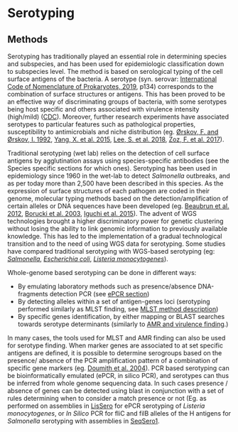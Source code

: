 # Serotyping

## Methods

Serotyping has traditionally played an essential role in determining species and
subspecies, and has been used for epidemiologic classification down to
subspecies level. The method is based on serological typing of the  cell surface
antigens of the bacteria. A serotype (syn. serovar: [International Code of
Nomenclature of Prokaryotes,
2019](https://www.microbiologyresearch.org/content/journal/ijsem/10.1099/ijsem.0.000778),
p134) corresponds to  the combination of surface structures or antigens. This
has been proved to be an effective way of discriminating groups of bacteria,
with some serotypes being host specific and others associated with virulence
intensity (high/mild)
([CDC](https://www.cdc.gov/salmonella/reportspubs/salmonella-atlas/serotyping-importance.html)).
Moreover, further research experiments have associated serotypes to particular
features such as pathological properties, susceptibility to antimicrobials and
niche distribution (eg. [Ørskov, F. and Ørskov, I.
1992](https://cdnsciencepub.com/doi/abs/10.1139/m92-115), [Yang, X. et al.
2015](https://www.ncbi.nlm.nih.gov/pmc/articles/PMC4567320/), [Lee, S. et al.
2018](https://mbio.asm.org/content/9/2/e00396-18.short), [Zoz, F. et al.
2017](https://www.sciencedirect.com/science/article/abs/pii/S0168160517300715)).


Traditional serotyping (wet lab) relies on the detection of cell surface
antigens by agglutination assays using species-specific antibodies (see the
Species specific sections for which ones). Serotyping has been used in
epidemiology since 1960 in the wet-lab to detect _Salmonella_ outbreaks, and as
per today more than 2,500 have been described in this species. As the expression
of surface structures of each pathogen are coded in their genome, molecular
typing methods based on the detection/amplification of certain alleles or DNA
sequences have been developed (eg. [Beaubrun et al.
2012](https://pubmed.ncbi.nlm.nih.gov/22608224/), [Borucki et al.
2003](https://www.ncbi.nlm.nih.gov/pmc/articles/PMC309009/), [Iguchi et al.
2015](https://www.ncbi.nlm.nih.gov/pmc/articles/PMC4508431/)). The advent of WGS
technologies brought a higher discriminatory power for genetic clustering
without losing the ability to link genomic information to previously available
knowledge. This has led to the implementation of a gradual technological
transition and to the need of using WGS data for serotyping. Some studies have
compared traditional serotyping with WGS-based serotyping (eg:
[_Salmonella_](https://www.frontiersin.org/articles/10.3389/fmicb.2019.02554/full),
[_Escherichia
coli_](https://www.frontiersin.org/articles/10.3389/fmicb.2016.00644/full),
[_Listeria
monocytogenes_](https://www.sciencedirect.com/science/article/pii/S0168165616313487)).


Whole-genome based serotyping can be done in different ways:

- By emulating laboratory methods such as presence/absence DNA-fragments
  detection PCR (see [ePCR section](../Pipelines/data_production.md#ePCR-in-silico-PCR))
- By detecting alleles within a set of antigen-genes loci (serotyping performed
  similarly as MLST finding, see [MLST method description](../Typing/MLST.md))
- By specific genes identification, by either mapping or BLAST searches towards
  serotype determinants (similarly to [AMR and virulence
  finding](virulence_amr.db).)       


In many cases, the tools used for MLST and AMR finding can also be used for
serotype finding. When marker genes are associated to at set specific antigens
are defined, it is possible to determine serogroups based on the presence/
absence of the PCR amplification pattern of a combination of specific gene
markers (eg. [Doumith et al. 2004](https://jcm.asm.org/content/42/8/3819)). PCR
based serotyping can be bioinformatically emulated (ePCR, in silico PCR), and
serotypes can thus be inferred from whole genome sequencing data. In such cases
presence / absence of genes can be detected using blast in conjunction with a
set of rules determining when to consider a match presence or not (Eg. as
performed on assemblies in [LisSero](https://github.com/MDU-PHL/LisSero) for
ePCR serotyping of _Listeria monocytogenes_, or _In Silico_ PCR for fliC and
filB alleles of the H antigens for _Salmonella_ serotyping with assemblies in
[SeqSero1](https://jcm.asm.org/content/53/5/1685). 
